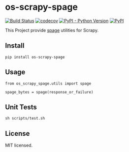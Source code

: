 # os-scrapy-spage

[![Build Status](https://www.travis-ci.org/cfhamlet/os-scrapy-aio-spage.svg?branch=master)](https://www.travis-ci.org/cfhamlet/os-scrapy-aio-spage)
[![codecov](https://codecov.io/gh/cfhamlet/os-scrapy-aio-spage/branch/master/graph/badge.svg)](https://codecov.io/gh/cfhamlet/os-scrapy-aio-spage)
[![PyPI - Python Version](https://img.shields.io/pypi/pyversions/os-scrapy-aio-spage.svg)](https://pypi.python.org/pypi/os-scrapy-aio-spage)
[![PyPI](https://img.shields.io/pypi/v/os-scrapy-aio-spage.svg)](https://pypi.python.org/pypi/os-scrapy-aio-spage)


This Project provide [spage](https://github.com/cfhamlet/os-spage) utilities for Scrapy.


## Install

```
pip install os-scrapy-spage
```

## Usage

```
from os_scrapy_spage.utils import spage

spage_bytes = spage(response_or_failure)
```

## Unit Tests

```
sh scripts/test.sh
```

## License

MIT licensed.

